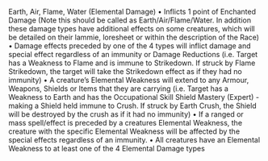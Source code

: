 Earth, Air, Flame, Water (Elemental Damage) 
• Inflicts 1 point of Enchanted Damage (Note this should be called as Earth/Air/Flame/Water. In addition these damage types have additional effects on some creatures, which will be detailed on their lammie, loresheet or within the description of the Race) 
• Damage effects preceded by one of the 4 types will inflict damage and special effect regardless of an immunity or Damage Reductions (i.e. Target has a Weakness to Flame and is immune to Strikedown. If struck by Flame Strikedown, the target will take the Strikedown effect as if they had no immunity) 
• A creature’s Elemental Weakness will extend to any Armour, Weapons, Shields or Items that they are carrying (i.e. Target has a Weakness to Earth and has the Occupational Skill Shield Mastery (Expert) - making a Shield held immune to Crush. If struck by Earth Crush, the Shield will be destroyed by the crush as if it had no immunity) 
• If a ranged or mass spell/effect is preceded by a creatures Elemental Weakness, the creature with the specific Elemental Weakness will be affected by the special effects regardless of an immunity.
• All creatures have an Elemental Weakness to at least one of the 4 Elemental Damage types